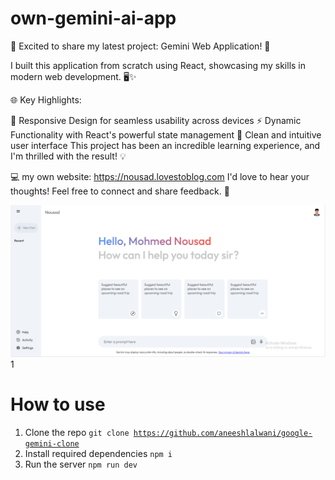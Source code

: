 # own-gemini-ai-app
🚀 Excited to share my latest project: Gemini Web Application! 🌟

I built this application from scratch using React, showcasing my skills in modern web development. 🖥️✨

🌐 Key Highlights:

🔄 Responsive Design for seamless usability across devices
⚡ Dynamic Functionality with React's powerful state management
🎨 Clean and intuitive user interface
This project has been an incredible learning experience, and I'm thrilled with the result! 💡

💻 my own website: https://nousad.lovestoblog.com
I'd love to hear your thoughts! Feel free to connect and share feedback. 🙌

  ![output image](
https://github.com/mohamednousad/own-gemini-ai-app/blob/196c0cb0669a61cb30d0ed3f2d7e496e715f070d/src/assets/output.png
)1


# How to use

1.  Clone the repo <code>git clone https://github.com/aneeshlalwani/google-gemini-clone </code>
2.  Install required dependencies <code>npm i</code>
3. Run the server <code>npm run dev</code>




